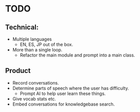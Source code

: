 # TODO

## Technical:
- Multiple languages
  - EN, ES, JP out of the box.
- More than a single loop.
  - Refactor the main module and prompt into a main class.

## Product
- Record conversations.
- Determine parts of speech where the user has difficulty.
  - Prompt AI to help user learn these things.
- Give vocab stats etc.
- Embed conversations for knowledgebase search.
